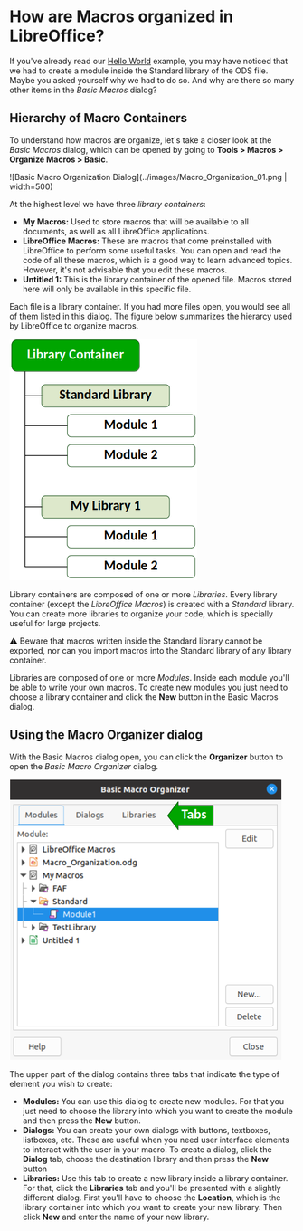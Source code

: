 # How are Macros organized in LibreOffice?

If you've already read our [Hello World](./Hello_World.md) example, you may have noticed that we had to create a module inside the Standard library of the ODS file. Maybe you asked yourself why we had to do so. And why are there so many other items in the *Basic Macros* dialog?

## Hierarchy of Macro Containers

To understand how macros are organize, let's take a closer look at the *Basic Macros* dialog, which can be opened by going to **Tools > Macros > Organize Macros > Basic**.

![Basic Macro Organization Dialog](../images/Macro_Organization_01.png | width=500)

At the highest level we have three *library containers*:

- **My Macros:** Used to store macros that will be available to all documents, as well as all LibreOffice applications.
- **LibreOffice Macros:** These are macros that come preinstalled with LibreOffice to perform some useful tasks. You can open and read the code of all these macros, which is a good way to learn advanced topics. However, it's not advisable that you edit these macros.
- **Untitled 1:** This is the library container of the opened file. Macros stored here will only be available in this specific file.

Each file is a library container. If you had more files open, you would see all of them listed in this dialog. The figure below summarizes the hierarcy used by LibreOffice to organize macros.

![Macro Organization Hierarchy](../images/Macro_Organization_02.png)

Library containers are composed of one or more *Libraries*. Every library container (except the *LibreOffice Macros*) is created with a *Standard* library. You can create more libraries to organize your code, which is specially useful for large projects.

:warning: Beware that macros written inside the Standard library cannot be exported, nor can you import macros into the Standard library of any library container.

Libraries are composed of one or more *Modules*. Inside each module you'll be able to write your own macros. To create new modules you just need to choose a library container and click the **New** button in the Basic Macros dialog.

## Using the Macro Organizer dialog

With the Basic Macros dialog open, you can click the **Organizer** button to open the *Basic Macro Organizer* dialog.

![Macro Organization Hierarchy](../images/Macro_Organization_03.png)

The upper part of the dialog contains three tabs that indicate the type of element you wish to create:

- **Modules:** You can use this dialog to create new modules. For that you just need to choose the library into which you want to create the module and then press the **New** button.
- **Dialogs:** You can create your own dialogs with buttons, textboxes, listboxes, etc. These are useful when you need user interface elements to interact with the user in your macro. To create a dialog, click the **Dialog** tab, choose the destination library and then press the **New** button
- **Libraries:** Use this tab to create a new library inside a library container. For that, click the **Libraries** tab and you'll be presented with a slightly different dialog. First you'll have to choose the **Location**, which is the library container into which you want to create your new library. Then click **New** and enter the name of your new library.

